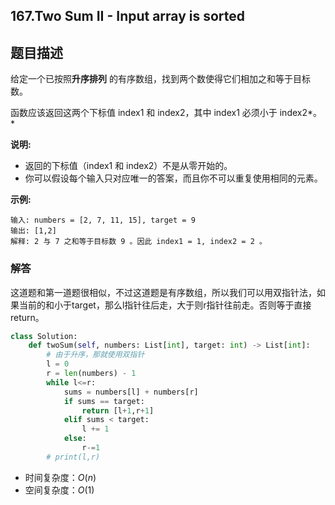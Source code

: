 ## 167.Two Sum II - Input array is sorted

## 题目描述

给定一个已按照**升序排列** 的有序数组，找到两个数使得它们相加之和等于目标数。

函数应该返回这两个下标值 index1 和 index2，其中 index1 必须小于 index2*。*

**说明:**

- 返回的下标值（index1 和 index2）不是从零开始的。
- 你可以假设每个输入只对应唯一的答案，而且你不可以重复使用相同的元素。

**示例:**

```
输入: numbers = [2, 7, 11, 15], target = 9
输出: [1,2]
解释: 2 与 7 之和等于目标数 9 。因此 index1 = 1, index2 = 2 。
```



### 解答

​	这道题和第一道题很相似，不过这道题是有序数组，所以我们可以用双指针法，如果当前的和小于target，那么l指针往后走，大于则r指针往前走。否则等于直接return。

```python
class Solution:
    def twoSum(self, numbers: List[int], target: int) -> List[int]:
        # 由于升序，那就使用双指针
        l = 0
        r = len(numbers) - 1
        while l<=r:
            sums = numbers[l] + numbers[r]
            if sums == target:
                return [l+1,r+1]
            elif sums < target:
                l += 1
            else:
                r-=1
        # print(l,r)
```

- 时间复杂度：$O(n)$
- 空间复杂度：$O(1)$